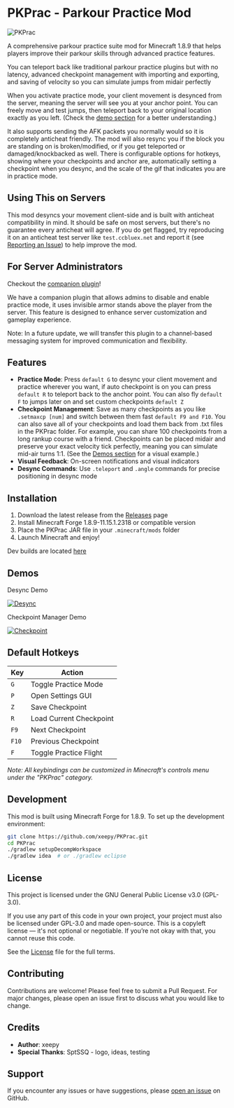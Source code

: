 # PKPrac - Parkour Practice Mod
![PKPrac](https://files.catbox.moe/4jfog3.png)

A comprehensive parkour practice suite mod for Minecraft 1.8.9 that helps players improve their parkour skills through advanced practice features.

You can teleport back like traditional parkour practice plugins but with no latency, advanced checkpoint management with importing and exporting, and saving of velocity so you can simulate jumps from midair perfectly

When you activate practice mode, your client movement is desynced from the server, meaning the server will see you at your anchor point. You can freely move and test jumps, then teleport back to your original location exactly as you left. (Check the [demo section](https://github.com/xeepy/PKPrac?tab=readme-ov-file#demos) for a better understanding.)

It also supports sending the AFK packets you normally would so it is completely anticheat friendly. The mod will also resync you if the block you are standing on is broken/modified, or if you get teleported or damaged/knockbacked as well.
There is configurable options for hotkeys, showing where your checkpoints and anchor are, automatically setting a checkpoint when you desync, and the scale of the gif that indicates you are in practice mode.


## Using This on Servers

This mod desyncs your movement client-side and is built with anticheat compatibility in mind. It should be safe on most servers, but there's no guarantee every anticheat will agree.
If you do get flagged, try reproducing it on an anticheat test server like `test.ccbluex.net` and report it (see [Reporting an Issue](https://github.com/xeepy/PKPrac/blob/main/CONTRIBUTING.md#reporting-issues)) to help improve the mod.

## For Server Administrators

Checkout the [companion plugin](https://github.com/xeepy/PKPrac-Companion)!

We have a companion plugin that allows admins to disable and enable practice mode, it uses invisible armor stands above the player from the server. This feature is designed to enhance server customization and gameplay experience.

Note: In a future update, we will transfer this plugin to a channel-based messaging system for improved communication and flexibility.

## Features

- **Practice Mode**: Press `default G` to desync your client movement and practice wherever you want, if auto checkpoint is on you can press `default R` to teleport back to the anchor point. You can also fly `default F` to jumps later on and set custom checkpoints `default Z`
- **Checkpoint Management**: Save as many checkpoints as you like `.setmaxcp [num]` and switch between them fast `default F9 and F10`. You can also save all of your checkpoints and load them back from .txt files in the PKPrac folder. For example, you can share 100 checkpoints from a long rankup course with a friend. Checkpoints can be placed midair and preserve your exact velocity tick perfectly, meaning you can simulate mid-air turns 1:1. (See the [Demos section](https://github.com/xeepy/PKPrac?tab=readme-ov-file#demos) for a visual example.)
- **Visual Feedback**: On-screen notifications and visual indicators
- **Desync Commands**: Use `.teleport` and `.angle` commands for precise positioning in desync mode

## Installation

1. Download the latest release from the [Releases](../../releases) page
2. Install Minecraft Forge 1.8.9-11.15.1.2318 or compatible version
3. Place the PKPrac JAR file in your `.minecraft/mods` folder
4. Launch Minecraft and enjoy!

 Dev builds are located [here](https://github.com/xeepy/PKPrac/actions)

## Demos

Desync Demo

[![Desync](https://img.youtube.com/vi/cL7oGmSdmg8/hqdefault.jpg)](https://youtube.com/v/cL7oGmSdmg8)

Checkpoint Manager Demo

[![Checkpoint](https://img.youtube.com/vi/XuQn9x2hGR4/hqdefault.jpg)](https://youtube.com/watch?v=XuQn9x2hGR4)

## Default Hotkeys

| Key | Action |
|-----|--------|
| `G` | Toggle Practice Mode |
| `P` | Open Settings GUI |
| `Z` | Save Checkpoint |
| `R` | Load Current Checkpoint |
| `F9` | Next Checkpoint |
| `F10` | Previous Checkpoint |
| `F` | Toggle Practice Flight |

*Note: All keybindings can be customized in Minecraft's controls menu under the "PKPrac" category.*

## Development

This mod is built using Minecraft Forge for 1.8.9. To set up the development environment:

```bash
git clone https://github.com/xeepy/PKPrac.git
cd PKPrac
./gradlew setupDecompWorkspace
./gradlew idea  # or ./gradlew eclipse
```

## License

This project is licensed under the GNU General Public License v3.0 (GPL-3.0).

If you use any part of this code in your own project, your project must also be licensed under GPL-3.0 and made open-source. This is a copyleft license — it's not optional or negotiable. If you’re not okay with that, you cannot reuse this code.

See the [License](LICENSE) file for the full terms.

## Contributing

Contributions are welcome! Please feel free to submit a Pull Request. For major changes, please open an issue first to discuss what you would like to change.

## Credits

- **Author**: xeepy
- **Special Thanks**: SptSSQ - logo, ideas, testing

## Support

If you encounter any issues or have suggestions, please [open an issue](../../issues) on GitHub.
